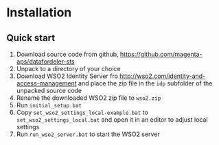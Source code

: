 # Installation

## Quick start

1. Download source code from github, https://github.com/magenta-aps/datafordeler-sts
2. Unpack to a directory of your choice
3. Download WSO2 Identity Server fro http://wso2.com/identity-and-access-management and place the zip file in the `idp` subfolder of the unpacked source code
4. Rename the downloaded WSO2 zip file to `wso2.zip`
5. Run `initial_setup.bat`
6. Copy `set_wso2_settings_local-example.bat` to `set_wso2_settings_local.bat` and open it in an editor to adjust local settings
7. Run `run_wso2_server.bat` to start the WSO2 server
